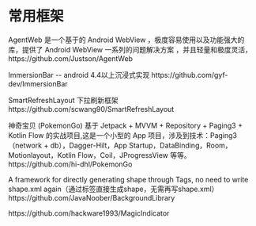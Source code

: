 # 常用框架
<p align="left">
AgentWeb 是一个基于的 Android WebView ，极度容易使用以及功能强大的库，提供了 Android WebView 一系列的问题解决方案 ，并且轻量和极度灵活， https://github.com/Justson/AgentWeb
</p>
<p align="left">
ImmersionBar -- android 4.4以上沉浸式实现 https://github.com/gyf-dev/ImmersionBar
 </p>
<p align="left">
SmartRefreshLayout 下拉刷新框架https://github.com/scwang90/SmartRefreshLayout
</p>
<p align="left">
神奇宝贝 (PokemonGo) 基于 Jetpack + MVVM + Repository + Paging3 + Kotlin Flow 的实战项目,这是一个小型的 App 项目，涉及到技术：Paging3（network + db），Dagger-Hilt，App Startup，DataBinding，Room，Motionlayout，Kotlin Flow，Coil，JProgressView 等等。 https://github.com/hi-dhl/PokemonGo
</p>
<p align="left">
A framework for directly generating shape through Tags, no need to write shape.xml again（通过标签直接生成shape，无需再写shape.xml）https://github.com/JavaNoober/BackgroundLibrary
 </p>
 <p align="left">
https://github.com/hackware1993/MagicIndicator
  </p>
